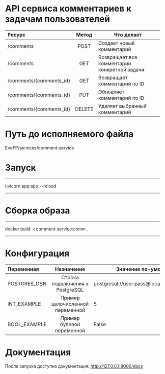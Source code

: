 # API сервиса комментариев к задачам пользователей

| Ресурс                  | Метод  | Что делает                                   |
| :---------------------- | :----: | -------------------------------------------- |
| /comments               |  POST  | Создает новый комментарий                    |
| /comments               |  GET   | Возвращает все комментарии конкретной задачи |
| /comments/{comments_id} |  GET   | Возвращает комментарий по ID                 |
| /comments/{comments_id} |  PUT   | Обновляет комментарий по ID                  |
| /comments/{comments_id} | DELETE | Удаляет выбранный комментарий                |

# Путь до исполняемого файла

EvoFP/services/comment-service

# Запуск

---

uvicorn app:app --reload

---

# Сборка образа

---

docker build -t comment-service:comm .

---

# Конфигурация

| Переменная   |           Назначение            | Значение по-умолчанию                        |
| :----------- | :-----------------------------: | -------------------------------------------- |
| POSTGRES_DSN | Строка подключения к PostgreSQL | postgresql://user:pass@localhost:5432/foobar |
| INT_EXAMPLE  | Пример целочисленной переменной | 5                                            |
| BOOL_EXAMPLE |    Пример булевой переменной    | False                                        |

# Документация

После запуска доступна документация: http://127.0.0.1:8000/docs
